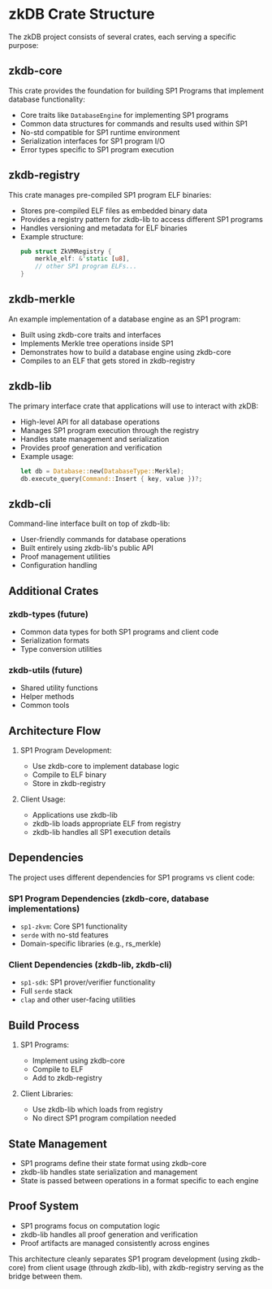 # zkDB Crate Structure

The zkDB project consists of several crates, each serving a specific purpose:

## zkdb-core

This crate provides the foundation for building SP1 Programs that implement database functionality:

- Core traits like `DatabaseEngine` for implementing SP1 programs
- Common data structures for commands and results used within SP1
- No-std compatible for SP1 runtime environment
- Serialization interfaces for SP1 program I/O
- Error types specific to SP1 program execution

## zkdb-registry

This crate manages pre-compiled SP1 program ELF binaries:

- Stores pre-compiled ELF files as embedded binary data
- Provides a registry pattern for zkdb-lib to access different SP1 programs
- Handles versioning and metadata for ELF binaries
- Example structure:
  ```rust
  pub struct ZkVMRegistry {
      merkle_elf: &'static [u8],
      // other SP1 program ELFs...
  }
  ```

## zkdb-merkle

An example implementation of a database engine as an SP1 program:

- Built using zkdb-core traits and interfaces
- Implements Merkle tree operations inside SP1
- Demonstrates how to build a database engine using zkdb-core
- Compiles to an ELF that gets stored in zkdb-registry

## zkdb-lib

The primary interface crate that applications will use to interact with zkDB:

- High-level API for all database operations
- Manages SP1 program execution through the registry
- Handles state management and serialization
- Provides proof generation and verification
- Example usage:
  ```rust
  let db = Database::new(DatabaseType::Merkle);
  db.execute_query(Command::Insert { key, value })?;
  ```

## zkdb-cli

Command-line interface built on top of zkdb-lib:

- User-friendly commands for database operations
- Built entirely using zkdb-lib's public API
- Proof management utilities
- Configuration handling

## Additional Crates

### zkdb-types (future)
- Common data types for both SP1 programs and client code
- Serialization formats
- Type conversion utilities

### zkdb-utils (future)
- Shared utility functions
- Helper methods
- Common tools

## Architecture Flow

1. SP1 Program Development:
   - Use zkdb-core to implement database logic
   - Compile to ELF binary
   - Store in zkdb-registry

2. Client Usage:
   - Applications use zkdb-lib
   - zkdb-lib loads appropriate ELF from registry
   - zkdb-lib handles all SP1 execution details

## Dependencies

The project uses different dependencies for SP1 programs vs client code:

### SP1 Program Dependencies (zkdb-core, database implementations)
- `sp1-zkvm`: Core SP1 functionality
- `serde` with no-std features
- Domain-specific libraries (e.g., rs_merkle)

### Client Dependencies (zkdb-lib, zkdb-cli)
- `sp1-sdk`: SP1 prover/verifier functionality
- Full `serde` stack
- `clap` and other user-facing utilities

## Build Process

1. SP1 Programs:
   - Implement using zkdb-core
   - Compile to ELF
   - Add to zkdb-registry

2. Client Libraries:
   - Use zkdb-lib which loads from registry
   - No direct SP1 program compilation needed

## State Management

- SP1 programs define their state format using zkdb-core
- zkdb-lib handles state serialization and management
- State is passed between operations in a format specific to each engine

## Proof System

- SP1 programs focus on computation logic
- zkdb-lib handles all proof generation and verification
- Proof artifacts are managed consistently across engines

This architecture cleanly separates SP1 program development (using zkdb-core) from client usage (through zkdb-lib), with zkdb-registry serving as the bridge between them.
